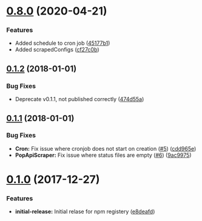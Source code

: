 # [0.8.0](https://github.com/pct-org/pop-api-scraper/compare/v0.1.2...v0.8.0) (2020-04-21)


### Features

* Added schedule to cron job ([45177b1](https://github.com/pct-org/pop-api-scraper/commit/45177b1a1d3fa492708644b4702ff14f91cb35cb))
* Added scrapedConfigs ([cf27c0b](https://github.com/pct-org/pop-api-scraper/commit/cf27c0bf50ee097f59248856f4a0cd3d667ea02b))



## [0.1.2](https://github.com/pct-org/pop-api-scraper/compare/0.1.1...v0.1.2) (2018-01-01)


### Bug Fixes

* Deprecate v0.1.1, not published correctly ([474d55a](https://github.com/pct-org/pop-api-scraper/commit/474d55a5fde4ec229910c7ac53c45653ca792249))



## [0.1.1](https://github.com/pct-org/pop-api-scraper/compare/v0.1.0...0.1.1) (2018-01-01)


### Bug Fixes

* **Cron:** Fix issue where cronjob does not start on creation ([#5](https://github.com/pct-org/pop-api-scraper/issues/5)) ([cdd965e](https://github.com/pct-org/pop-api-scraper/commit/cdd965e51e46e0c4d546c15c048d6c7fc4deb8a3))
* **PopApiScraper:** Fix issue where status files are empty ([#6](https://github.com/pct-org/pop-api-scraper/issues/6)) ([9ac9975](https://github.com/pct-org/pop-api-scraper/commit/9ac9975266c10a293ac337d0fabfe92ce3041c9e))



# [0.1.0](https://github.com/pct-org/pop-api-scraper/compare/e8deafd4fd595b5ff8ad267618e7fd75d37d91d1...v0.1.0) (2017-12-27)


### Features

* **initial-release:** Initial relase for npm registery ([e8deafd](https://github.com/pct-org/pop-api-scraper/commit/e8deafd4fd595b5ff8ad267618e7fd75d37d91d1))



